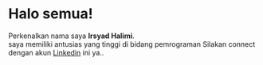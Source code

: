 # Halo semua! 

Perkenalkan nama saya **Irsyad Halimi**.\
saya memiliki antusias yang tinggi di bidang pemrograman
Silakan connect dengan akun [Linkedin](https://www.linkedin.com/in/IrsyadHalimi/) ini ya..
